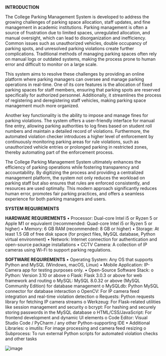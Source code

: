 
**INTRODUCTION**

The College Parking Management System is developed to address the growing challenges of parking space allocation, staff updates, and fine management in academic institutions. Parking management is often a source of frustration due to limited spaces, unregulated allocation, and manual oversight, which can lead to disorganization and inefficiency. Common issues such as unauthorized vehicles, double occupancy of parking spots, and unresolved parking violations create further complications. Traditional methods of managing parking spaces often rely on manual logs or outdated systems, making the process prone to human error and difficult to monitor on a large scale.

This system aims to resolve these challenges by providing an online platform where parking managers can oversee and manage parking operations in real-time. One of its core features is the allocation of fixed parking spaces for staff members, ensuring that parking spots are reserved specifically for authorized personnel. Additionally, it streamlines the process of registering and deregistering staff vehicles, making parking space management much more organized. 

Another key functionality is the ability to impose and manage fines for parking violations. The system offers a user-friendly interface for manual fine entry, allowing parking authorities to log fines based on student roll numbers and maintain a detailed record of violations. Furthermore, the automated violation checker introduces a higher level of enforcement by continuously monitoring parking areas for rule violations, such as unauthorized vehicle entries or prolonged parking in restricted zones, thereby automating part of the enforcement process.

The College Parking Management System ultimately enhances the efficiency of parking operations while fostering transparency and accountability. By digitizing the process and providing a centralized management platform, the system not only reduces the workload on parking staff but also ensures that rules are enforced consistently, and resources are used optimally. This modern approach significantly reduces human error, promotes fair parking practices, and offers a seamless experience for both parking managers and users.


**SYSTEM REQUIREMENTS**

**HARDWARE REQUIREMENTS**
  •	Processor: Dual-core Intel i5 or Ryzen 5 or Apple M1 or equivalent (recommended: Quad-core Intel i5 or Ryzen 5 or higher)
  •	Memory: 6 GB RAM (recommended: 8 GB or higher)
  •	Storage: At least 1.5 GB of free disk space (for project files, MySQL database, Python virtual environment)
  •	Network: Internet connection for authentication and open-source package installations
  •	CCTV Camera: A collection of IP cameras using Wi-Fi to support parking regulations.

**SOFTWARE REQUIREMENTS**
  •	Operating System: Any OS that supports Python and MySQL (Windows, macOS, Linux)
  •	Mobile Application: IP-Camera app for testing purposes only.
  •	Open-Source Software Stack:
      o	Python: Version 3.10 or above
      o	Flask: Flask 3.0.3 or above for web framework and routing
      o	MySQL: MySQL 8.0.32 or above (MySQL Community Edition) for database management
      o	MySQLdb: Python MySQL connector for database interaction
      o	OpenCV: For IP camera feed integration and real-time violation detection
      o	Requests: Python requests library for fetching IP camera streams
      o	Werkzeug: For Flask-related utilities like session management and security
      o	bcrypt: For hashing and securely storing passwords in the MySQL database
      o	HTML/CSS/JavaScript: For frontend development and dynamic UI elements
      o	Code Editor: Visual Studio Code / PyCharm / any other Python-supporting IDE
  •	Additional Libraries:
      o	imutils: For image processing and camera feed resizing
      o	Subprocess: To run external Python scripts for automated violation checks and other tasks

![image](https://github.com/user-attachments/assets/f36642e2-e166-42e9-b7f6-033de5841104)

